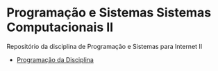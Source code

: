 # Programação e Sistemas Sistemas Computacionais II
Repositório da disciplina de Programação e Sistemas para Internet II

- [Programação da Disciplina](https://numerofobia.notion.site/Programa-o-e-Sistemas-Computacionais-II-6c146ba8572b464ba564e9d32d242617)
